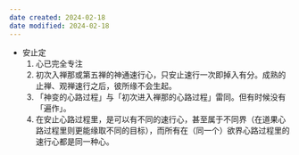```yaml
---
date created: 2024-02-18
date modified: 2024-02-18
---
```

- 安止定
    1. 心已完全专注
    2. 初次入禅那或第五禅的神通速行心，只安止速行一次即掉入有分。成熟的止禅、观禅速行之后，彼所缘不会生起。
    3. 「神变的心路过程」与「初次进入禅那的心路过程」雷同。但有时候没有「遍作」。      
    4. 在安止心路过程里，是可以有不同的速行心，甚至属于不同界（在道果心路过程里则更能缘取不同的目标），而所有在（同一个）欲界心路过程里的速行心都是同一种心。
